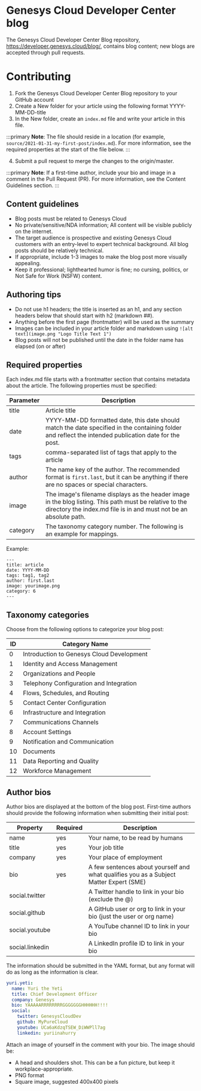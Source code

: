 # Genesys Cloud Developer Center blog

The Genesys Cloud Developer Center Blog repository, https://developer.genesys.cloud/blog/, contains blog content; new blogs are accepted through pull requests.

# Contributing

1. Fork the Genesys Cloud Developer Center Blog repository to your GitHub account
2. Create a New folder for your article using the following format YYYY-MM-DD-title
3. In the New folder, create an `index.md` file and write your article in this file. 

:::primary
**Note**: The file should reside in a location (for example, `source/2021-01-31-my-first-post/index.md`). For more information, see the required properties at the start of the file below.
:::

4. Submit a pull request to merge the changes to the origin/master.
  
:::primary
**Note**: If a first-time author, include your bio and image in a comment in the Pull Request (PR). For more information, see the Content Guidelines section.
:::

## Content guidelines

* Blog posts must be related to Genesys Cloud
* No private/sensitive/NDA information; All content will be visible publicly on the internet.
* The target audience is prospective and existing Genesys Cloud customers with an entry-level to expert technical background. All blog posts should be relatively technical.
* If appropriate, include 1-3 images to make the blog post more visually appealing.
* Keep it professional; lighthearted humor is fine; no cursing, politics, or Not Safe for Work (NSFW) content.

## Authoring tips

* Do not use h1 headers; the title is inserted as an h1, and any section headers below that should start with h2 (markdown ##).
* Anything before the first page (frontmatter) will be used as the summary
* Images can be included in your article folder and markdown using `![alt text](image.png "Logo Title Text 1")`
* Blog posts will not be published until the date in the folder name has elapsed (on or after)

## Required properties

Each index.md file starts with a frontmatter section that contains metadata about the article. The following properties must be specified:

| Parameter | Description |
| --------- | ----------- |
| title     | Article title |
| date      | YYYY-MM-DD formatted date, this date should match the date specified in the containing folder and reflect the intended publication date for the post. |
| tags      | comma-separated list of tags that apply to the article |
| author    | The name key of the author. The recommended format is `first.last`, but it can be anything if there are no spaces or special characters. |
| image     | The image's filename displays as the header image in the blog listing. This path must be relative to the directory the index.md file is in and must not be an absolute path. |
| category  | The taxonomy category number. The following is an example for mappings. |

Example:

```
---
title: article
date: YYYY-MM-DD
tags: tag1, tag2
author: first.last
image: yourimage.png
category: 6
---
```

## Taxonomy categories

Choose from the following options to categorize your blog post:

| ID | Category Name |
| --- | --- |
| 0 | Introduction to Genesys Cloud Development |
| 1 | Identity and Access Management |
| 2 | Organizations and People |
| 3 | Telephony Configuration and Integration |
| 4 | Flows, Schedules, and Routing |
| 5 | Contact Center Configuration |
| 6 | Infrastructure and Integration |
| 7 | Communications Channels |
| 8 | Account Settings |
| 9 | Notification and Communication |
| 10 | Documents |
| 11 | Data Reporting and Quality |
| 12 | Workforce Management |

## Author bios

Author bios are displayed at the bottom of the blog post. First-time authors should provide the following information when submitting their initial post:

| Property | Required | Description |
| --- | --- | --- |
| name      | yes | Your name, to be read by humans |
| title     | yes | Your job title |
| company   | yes | Your place of employment |
| bio       | yes | A few sentences about yourself and what qualifies you as a Subject Matter Expert (SME) |
| social.twitter   | | A Twitter handle to link in your bio (exclude the @) |
| social.github   | | A GitHub user or org to link in your bio (just the user or org name) |
| social.youtube   | | A YouTube channel ID to link in your bio |
| social.linkedin  | | A LinkedIn profile ID to link in your bio |

The information should be submitted in the YAML format, but any format will do as long as the information is clear.

```yaml
yuri.yeti:
  name: Yuri the Yeti
  title: Chief Development Officer
  company: Genesys
  bio: YAAAAARRRRRRRRGGGGGGGHHHHHH!!!!
  social:
    twitter: GenesysCloudDev
    github: MyPureCloud
    youtube: UCa6aKdzqTSEW_DiWWPll7ag
    linkedin: yuriinahurry
```

Attach an image of yourself in the comment with your bio. The image should be:

* A head and shoulders shot. This can be a fun picture, but keep it workplace-appropriate.
* PNG format
* Square image, suggested 400x400 pixels